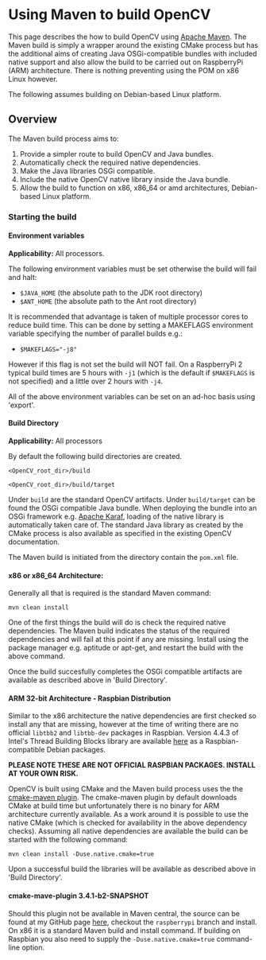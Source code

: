 # Using Maven to build OpenCV

This page describes the how to build OpenCV using [Apache Maven](http://maven.apache.org/index.html). The Maven build is simply a wrapper around the existing CMake process but has the additional aims of creating Java OSGi-compatible bundles with included native support and also allow the build to be carried out on RaspberryPi (ARM) architecture. There is nothing preventing using the POM on x86 Linux however.

The following assumes building on Debian-based Linux platform.

## Overview
The Maven build process aims to:
  1. Provide a simpler route to build OpenCV and Java bundles.
  2. Automatically check the required native dependencies.
  3. Make the Java libraries OSGi compatible.
  4. Include the native OpenCV native library inside the Java bundle.
  5. Allow the build to function on x86, x86_64 or amd architectures, Debian-based Linux platform.

### Starting the build
#### Environment variables
**Applicability:** All processors.

   The following environment variables must be set otherwise the build will fail and halt:

   * `$JAVA_HOME` (the absolute path to the JDK root directory)
   * `$ANT_HOME` (the absolute path to the Ant root directory)

It is recommended that advantage is taken of multiple processor cores to reduce build time. This can be done by setting a MAKEFLAGS environment variable specifying the number of parallel builds e.g.:

   * `$MAKEFLAGS="-j8"`

However if this flag is not set the build will NOT fail. On a RaspberryPi 2 typical build times are 5 hours with `-j1` (which is the default if `$MAKEFLAGS` is not specified) and a little over 2 hours with `-j4`.

All of the above environment variables can be set on an ad-hoc basis using 'export'.
#### Build Directory
**Applicability:** All processors

By default the following build directories are created.

`<OpenCV_root_dir>/build`

`<OpenCV_root_dir>/build/target`

Under `build` are the standard OpenCV artifacts. Under `build/target` can be found the OSGi compatible Java bundle. When deploying the bundle into an OSGi framework e.g. [Apache Karaf](http://karaf.apache.org/), loading of the native library is automatically taken care of. The standard Java library as created by the CMake process is also available as specified in the existing OpenCV documentation.

The Maven build is initiated from the directory contain the `pom.xml` file.
#### x86 or x86_64 Architecture:
Generally all that is required is the standard Maven command:

`mvn clean install`

One of the first things the build will do is check the required native dependencies. The Maven build indicates the status of the required dependencies and will fail at this point if any are missing. Install using the package manager e.g. aptitude or apt-get, and restart the build with the above command.

Once the build succesfully completes the OSGi compatible artifacts are available as described above in 'Build Directory'.

#### ARM 32-bit Architecture - Raspbian Distribution
Similar to the x86 architecture the native dependencies are first checked so install any that are missing, however at the time of writing there are no official `libtbb2` and `libtbb-dev` packages in Raspbian. Version 4.4.3 of Intel's Thread Building Blocks library are available [here](http://www.javatechnics.com/thread-building-blocks-tbb-4-4-3-for-raspbian) as a Raspbian-compatible Debian packages.

**PLEASE NOTE THESE ARE NOT OFFICIAL RASPBIAN PACKAGES. INSTALL AT YOUR OWN RISK.**

OpenCV is built using CMake and the Maven build process uses the the [cmake-maven plugin](https://github.com/cmake-maven-project/cmake-maven-project). The cmake-maven plugin by default downloads CMake at build time but unfortunately there is no binary for ARM architecture currently available. As a work around it is possible to use the native CMake (which is checked for availability in the above dependency checks). Assuming all native dependencies are available the build can be started with the following command:

`mvn clean install -Duse.native.cmake=true`

Upon a successful build the libraries will be available as described above in 'Build Directory'.

#### cmake-mave-plugin 3.4.1-b2-SNAPSHOT
Should this plugin not be available in Maven central, the source can be found at my GitHub page [here](https://github.com/jtkb/cmake-maven-project), checkout the `raspberrypi` branch and install. On x86 it is a standard Maven build and install command. If building on Raspbian you also need to supply the `-Duse.native.cmake=true` command-line option.

